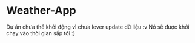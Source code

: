 # Weather-App
Dự án chưa thể khởi động vì chưa lever update dữ liệu :v
Nó sẽ được khởi chạy vào thời gian sắp tới :)

